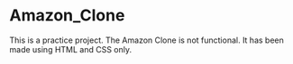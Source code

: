 # Amazon_Clone
This is a practice project.
The Amazon Clone is not functional.
It has been made using HTML and CSS only.
